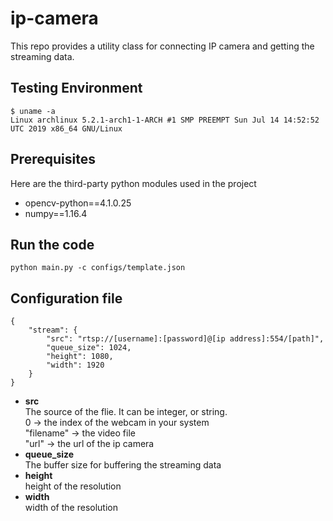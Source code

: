 # ip-camera

This repo provides a utility class for connecting IP camera and getting the streaming data.

## Testing Environment
```
$ uname -a
Linux archlinux 5.2.1-arch1-1-ARCH #1 SMP PREEMPT Sun Jul 14 14:52:52 UTC 2019 x86_64 GNU/Linux
```

## Prerequisites
Here are the third-party python modules used in the project
- opencv-python==4.1.0.25
- numpy==1.16.4

## Run the code
```
python main.py -c configs/template.json
```

## Configuration file
```
{
    "stream": {
        "src": "rtsp://[username]:[password]@[ip address]:554/[path]",
        "queue_size": 1024,
        "height": 1080,
        "width": 1920
    }
}
```
* **src**  
The source of the flie. It can be integer, or string.  
0 -> the index of the webcam in your system  
"filename" -> the video file  
"url" -> the url of the ip camera  
* **queue_size**  
The buffer size for buffering the streaming data  
* **height**  
height of the resolution  
* **width**  
width of the resolution  
